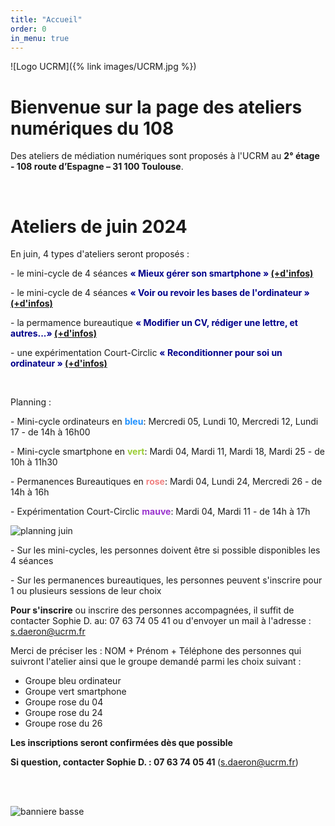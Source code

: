```yaml
---
title: "Accueil"
order: 0
in_menu: true
---
```

![Logo UCRM]({% link images/UCRM.jpg %})
<h1>Bienvenue sur la page des ateliers numériques du 108</h1>

Des ateliers de médiation numériques sont proposés à l'UCRM au **2° étage - 108 route d’Espagne – 31 100 Toulouse**. 
<p>
<br/>


<h1>Ateliers de juin 2024</h1>
<p>
En juin, 4 types d'ateliers seront proposés : <p>
- le mini-cycle de 4 séances <b><span style="color:DarkBlue">« Mieux gérer son smartphone » </span> <a href="https://sofi-ucrm.github.io/ucrm-mednum/mini-cycles.html#smartphone"> (+d'infos) </a></b><p>
- le mini-cycle de 4 séances <b><span style="color:DarkBlue">« Voir ou revoir les bases de l'ordinateur »  </span> <a href="https://sofi-ucrm.github.io/ucrm-mednum/mini-cycles#ordinateur"> (+d'infos) </a> </b><p>
- la permamence bureautique <b><span style="color:DarkBlue">« Modifier un CV, rédiger une lettre, et autres...»  </span> <a href="https://sofi-ucrm.github.io/ucrm-mednum/permanences.html#cv_lettre"> (+d'infos) </a></b><p>
- une expérimentation Court-Circlic <b><span style="color:DarkBlue">« Reconditionner pour soi un ordinateur »</span> <a href="https://sofi-ucrm.github.io/ucrm-mednum/mini-cycles#zeroeuros"> (+d'infos) </a></b><p>
<p>
<br>
<p>
Planning : <p>
- Mini-cycle ordinateurs en <b><span style="color:DodgerBlue ">bleu</span></b>: Mercredi 05, Lundi 10, Mercredi 12, Lundi 17 - de 14h à 16h00<p>
- Mini-cycle smartphone en <b><span style="color:YellowGreen">vert</span></b>: Mardi 04, Mardi 11, Mardi 18, Mardi 25 - de 10h à 11h30<p>
- Permanences Bureautiques en <b><span style="color:LightCoral ">rose</span></b>: Mardi 04, Lundi 24, Mercredi 26 - de 14h à 16h<p>
- Expérimentation Court-Circlic <b><span style="color:DarkOrchid">mauve</span></b>: Mardi 04, Mardi 11 - de 14h à 17h<p>
<p>
<img alt="planning juin" src="https://sofi-ucrm.github.io/ucrm-mednum/images/planningjuin2024.png"  />
<p>
- Sur les mini-cycles, les personnes doivent être si possible disponibles les 4 séances<p>
- Sur les permanences bureautiques, les personnes peuvent s'inscrire pour 1 ou plusieurs sessions de leur choix<p>
<p>

<b>Pour s'inscrire</b> ou inscrire des personnes accompagnées, il suffit de contacter Sophie D. au: 07 63 74 05 41 ou d'envoyer un mail à l'adresse : <a href="mailto:s.daeron@ucrm.fr">s.daeron@ucrm.fr</a> <p>

Merci de préciser les : NOM + Prénom + Téléphone des personnes qui suivront l'atelier ainsi que le groupe demandé parmi les choix suivant :
<ul>
	<li>Groupe bleu ordinateur</li>
	<li>Groupe vert smartphone</li>
	<li>Groupe rose du 04</li>
	<li>Groupe rose du 24</li>
	<li>Groupe rose du 26</li>
</ul>


<b>Les inscriptions seront confirmées dès que possible </b><p>
<b>Si question, contacter Sophie D. : 07 63 74 05 41 </b>(<a href="mailto:s.daeron@ucrm.fr">s.daeron@ucrm.fr</a>)<p>
<br/>
<br/>

<img alt="banniere basse" src="https://sofi-ucrm.github.io/ucrm-mednum/images/banière basse avec UCRM.png"  /><p> 
